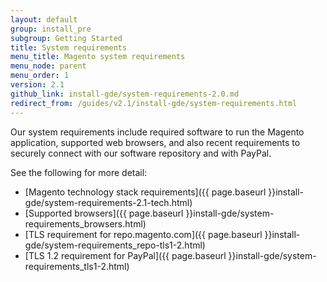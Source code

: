 ```yaml
---
layout: default
group: install_pre
subgroup: Getting Started
title: System requirements
menu_title: Magento system requirements
menu_node: parent
menu_order: 1
version: 2.1
github_link: install-gde/system-requirements-2.0.md
redirect_from: /guides/v2.1/install-gde/system-requirements.html
---
```


Our system requirements include required software to run the Magento application, supported web browsers, and also recent requirements to securely connect with our software repository and with PayPal.

See the following for more detail:

*	[Magento technology stack requirements]({{ page.baseurl }}install-gde/system-requirements-2.1-tech.html)
*	[Supported browsers]({{ page.baseurl }}install-gde/system-requirements_browsers.html)
*	[TLS requirement for repo.magento.com]({{ page.baseurl }}install-gde/system-requirements_repo-tls1-2.html)
*	[TLS 1.2 requirement for PayPal]({{ page.baseurl }}install-gde/system-requirements_tls1-2.html)
